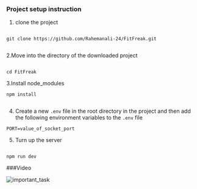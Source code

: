 ### Project setup instruction


1. clone the project 

```

git clone https://github.com/Rahemanali-24/FitFreak.git


```


2.Move into the directory of the downloaded project


```

cd FitFreak

```


3.Install node_modules

```
npm install


```

4. Create a new `.env` file in the root directory in the project
   and then add the following environment variables to the `.env` file

```
PORT=value_of_socket_port

```



5. Turn up the server 

```

npm run dev

```



###Video


![important_task](https://github.com/Rahemanali-24/FitFreak/assets/159017790/dda1ed4a-e23e-43b4-8c8c-9a8964ebe4b8)